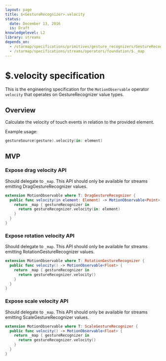```yaml
---
layout: page
title: $<GestureRecognizer>.velocity
status:
  date: December 13, 2016
  is: Draft
knowledgelevel: L2
library: streams
depends_on:
  - /starmap/specifications/primitives/gesture_recognizers/GestureRecognizer
  - /starmap/specifications/streams/operators/foundation/$._map
---
```


# $<GestureRecognizer>.velocity specification

This is the engineering specification for the `MotionObservable` operator `velocity` that operates
on GestureRecognizer value types.

## Overview

Calculate the velocity of touch events in relation to the provided element.

Example usage:

```swift
gestureSource(gesture).velocity(in: element)
```

## MVP

### Expose drag velocity API

Should delegate to `_map`. This API should only be available for streams emitting
DragGestureRecognizer values.

```swift
extension MotionObservable where T: DragGestureRecognizer {
  public func velocity(in element: Element) -> MotionObservable<Point> {
    return _map { gestureRecognizer in
      return gestureRecognizer.velocity(in: element)
    }
  }
}
```

### Expose rotation velocity API

Should delegate to `_map`. This API should only be available for streams emitting
RotationGestureRecognizer values.

```swift
extension MotionObservable where T: RotationGestureRecognizer {
  public func velocity() -> MotionObservable<Float> {
    return _map { gestureRecognizer in
      return gestureRecognizer.velocity()
    }
  }
}
```

### Expose scale velocity API

Should delegate to `_map`. This API should only be available for streams emitting
ScaleGestureRecognizer values.

```swift
extension MotionObservable where T: ScaleGestureRecognizer {
  public func velocity() -> MotionObservable<Float> {
    return _map { gestureRecognizer in
      return gestureRecognizer.velocity()
    }
  }
}
```

